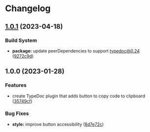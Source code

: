 # Changelog

## [1.0.1](https://github.com/remarkablemark/typedoc-plugin-copy-code-to-clipboard/compare/v1.0.0...v1.0.1) (2023-04-18)


### Build System

* **package:** update peerDependencies to support typedoc@0.24 ([9272c9d](https://github.com/remarkablemark/typedoc-plugin-copy-code-to-clipboard/commit/9272c9de6d2585c0abf3c4ad579469ad9e068be7))

## 1.0.0 (2023-01-28)


### Features

* create TypeDoc plugin that adds button to copy code to clipboard ([35749cf](https://github.com/remarkablemark/typedoc-plugin-copy-code-to-clipboard/commit/35749cf13f9433e5897c302a8f4f0cbccecc582c))


### Bug Fixes

* **style:** improve button accessibility ([8d7e72c](https://github.com/remarkablemark/typedoc-plugin-copy-code-to-clipboard/commit/8d7e72c35a39d51352e1dc627e9f810362cf4757))
